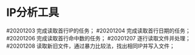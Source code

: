 # IP分析工具

#20201203 完成读取首行IP的任务；
#20201204 完成读取首行日期的任务；
#20201206 完成读取首行命中数的任务；
#20201207 逐行读取文件并处理；
#20201208 读取新旧文件，通过暴力比较法，找出相同IP并写入文件；
